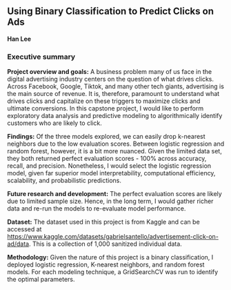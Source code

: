 ## Using Binary Classification to Predict Clicks on Ads 
**Han Lee**

### Executive summary

**Project overview and goals:** A business problem many of us face in the digital advertising industry centers on the question of what drives clicks.  Across Facebook, Google, Tiktok, and many other tech giants, advertising is the main source of revenue.  It is, therefore, paramount to understand what drives clicks and capitalize on these triggers to maximize clicks and ultimate conversions.  In this capstone project, I would like to perform exploratory data analysis and predictive modeling to algorithmically identify customers who are likely to click.

**Findings:** Of the three models explored, we can easily drop k-nearest neighbors due to the low evaluation scores. Between logistic regression and random forest, however, it is a bit more nuanced. Given the limited data set, they both returned perfect evaluation scores - 100% across accuracy, recall, and precision. Nonetheless, I would select the logistic regression model, given far superior model interpretability, computational efficiency, scalability, and probabilistic predictions.

**Future research and development:** The perfect evaluation scores are likely due to limited sample size.  Hence, in the long term, I would gather richer data and re-run the models to re-evaluate model performance.

**Dataset:** The dataset used in this project is from Kaggle and can be accessed at https://www.kaggle.com/datasets/gabrielsantello/advertisement-click-on-ad/data.  This is a collection of 1,000 sanitized individual data.

**Methodology:** Given the nature of this project is a binary classification, I deployed logistic regression, K-nearest neighbors, and random forest models.  For each modeling technique, a GridSearchCV was run to identify the optimal parameters.
